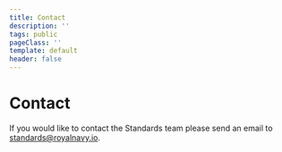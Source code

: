 ```yaml
---
title: Contact
description: ''
tags: public
pageClass: ''
template: default
header: false
---
```


# Contact
If you would like to contact the Standards team please send an email to [standards@royalnavy.io](mailto:standards@royalnavy.io).
